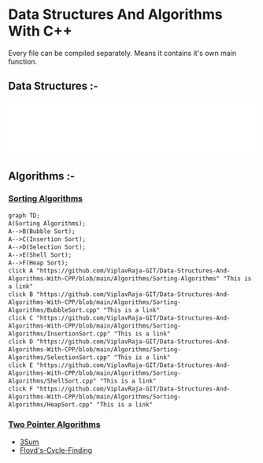 
# Data Structures And Algorithms With C++

Every file can be compiled separately.
Means it contains it's own main function.

## Data Structures :-
<div align="center">
    <img src="DataStructure.svg">
</div>

## Algorithms :-
### [Sorting Algorithms](/Algorithms/Sorting-Algorithms)
```mermaid
graph TD; 
A(Sorting Algorithms); 
A-->B(Bubble Sort);
A-->C(Insertion Sort);
A-->D(Selection Sort);
A-->E(Shell Sort);
A-->F(Heap Sort);
click A "https://github.com/ViplavRaja-GIT/Data-Structures-And-Algorithms-With-CPP/blob/main/Algorithms/Sorting-Algorithms" "This is a link"
click B "https://github.com/ViplavRaja-GIT/Data-Structures-And-Algorithms-With-CPP/blob/main/Algorithms/Sorting-Algorithms/BubbleSort.cpp" "This is a link"
click C "https://github.com/ViplavRaja-GIT/Data-Structures-And-Algorithms-With-CPP/blob/main/Algorithms/Sorting-Algorithms/InsertionSort.cpp" "This is a link"
click D "https://github.com/ViplavRaja-GIT/Data-Structures-And-Algorithms-With-CPP/blob/main/Algorithms/Sorting-Algorithms/SelectionSort.cpp" "This is a link"
click E "https://github.com/ViplavRaja-GIT/Data-Structures-And-Algorithms-With-CPP/blob/main/Algorithms/Sorting-Algorithms/ShellSort.cpp" "This is a link"
click F "https://github.com/ViplavRaja-GIT/Data-Structures-And-Algorithms-With-CPP/blob/main/Algorithms/Sorting-Algorithms/HeapSort.cpp" "This is a link"
```
### [Two Pointer Algorithms](/Algorithms/Two-Pointer-Algorithms)
- [3Sum](/Algorithms/Two-Pointer-Algorithms/3Sum.cpp)
- [Floyd's-Cycle-Finding](/Algorithms/Two-Pointer-Algorithms/Floyd's-Cycle-Finding.cpp)

